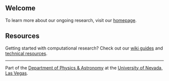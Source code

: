 ## Welcome
To learn more about our ongoing research, visit our [homepage](https://unlv-spfg.github.io).

## Resources
Getting started with computational research? Check out our [wiki guides](https://github.com/UNLV-SPFG/technical-resources/wiki) and [technical resources](https://github.com/UNLV-SPFG/technical-resources).

---

Part of the [Department of Physics & Astronomy](https://www.physics.unlv.edu/) at the [University of Nevada, Las Vegas](https://www.unlv.edu/).
